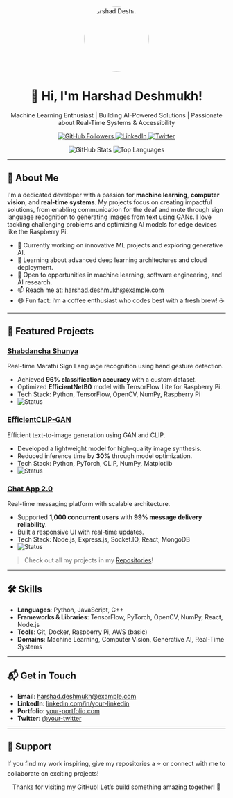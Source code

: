 <div align="center">
  <img src="https://via.placeholder.com/150" alt="Harshad Deshmukh" width="150" style="border-radius:50%"/>
  <h1>👋 Hi, I'm Harshad Deshmukh!</h1>
  <p>
    Machine Learning Enthusiast | Building AI-Powered Solutions | Passionate about Real-Time Systems & Accessibility
  </p>

  <p>
    <a href="https://github.com/harshaadeshmukh">
      <img src="https://img.shields.io/github/followers/harshaadeshmukh?style=social" alt="GitHub Followers"/>
    </a>
    <a href="https://www.linkedin.com/in/your-linkedin">
      <img src="https://img.shields.io/badge/LinkedIn-Connect-blue?logo=linkedin" alt="LinkedIn"/>
    </a>
    <a href="https://twitter.com/your-twitter">
      <img src="https://img.shields.io/twitter/follow/your-twitter?style=social" alt="Twitter"/>
    </a>
  </p>

  <p>
    <img src="https://github-readme-stats.vercel.app/api?username=harshaadeshmukh&show_icons=true&theme=radical" alt="GitHub Stats"/>
    <img src="https://github-readme-stats.vercel.app/api/top-langs/?username=harshaadeshmukh&layout=compact&theme=radical" alt="Top Languages"/>
  </p>
</div>

---

## 🌟 About Me

I'm a dedicated developer with a passion for **machine learning**, **computer vision**, and **real-time systems**. My projects focus on creating impactful solutions, from enabling communication for the deaf and mute through sign language recognition to generating images from text using GANs. I love tackling challenging problems and optimizing AI models for edge devices like the Raspberry Pi.

- 🔭 Currently working on innovative ML projects and exploring generative AI.
- 🌱 Learning about advanced deep learning architectures and cloud deployment.
- 💼 Open to opportunities in machine learning, software engineering, and AI research.
- 📫 Reach me at: [harshad.deshmukh@example.com](mailto:harshad.deshmukh@example.com)
- 😄 Fun fact: I’m a coffee enthusiast who codes best with a fresh brew! ☕

---

## 🚀 Featured Projects

### [Shabdancha Shunya](https://github.com/harshaadeshmukh/Shabdancha-Shunya)
Real-time Marathi Sign Language recognition using hand gesture detection.
- Achieved **96% classification accuracy** with a custom dataset.
- Optimized **EfficientNetB0** model with TensorFlow Lite for Raspberry Pi.
- Tech Stack: Python, TensorFlow, OpenCV, NumPy, Raspberry Pi
- <img src="https://img.shields.io/badge/Status-Completed-green" alt="Status"/>

### [EfficientCLIP-GAN](https://github.com/harshaadeshmukh/EfficientCLIP-GAN)
Efficient text-to-image generation using GAN and CLIP.
- Developed a lightweight model for high-quality image synthesis.
- Reduced inference time by **30%** through model optimization.
- Tech Stack: Python, PyTorch, CLIP, NumPy, Matplotlib
- <img src="https://img.shields.io/badge/Status-Completed-green" alt="Status"/>

### [Chat App 2.0](https://github.com/harshaadeshmukh/chat-app-2.0)
Real-time messaging platform with scalable architecture.
- Supported **1,000 concurrent users** with **99% message delivery reliability**.
- Built a responsive UI with real-time updates.
- Tech Stack: Node.js, Express.js, Socket.IO, React, MongoDB
- <img src="https://img.shields.io/badge/Status-Completed-green" alt="Status"/>

> Check out all my projects in my [Repositories](https://github.com/harshaadeshmukh?tab=repositories)!

---

## 🛠 Skills

- **Languages**: Python, JavaScript, C++
- **Frameworks & Libraries**: TensorFlow, PyTorch, OpenCV, NumPy, React, Node.js
- **Tools**: Git, Docker, Raspberry Pi, AWS (basic)
- **Domains**: Machine Learning, Computer Vision, Generative AI, Real-Time Systems

---

## 📬 Get in Touch

- **Email**: [harshad.deshmukh@example.com](mailto:harshad.deshmukh@example.com)
- **LinkedIn**: [linkedin.com/in/your-linkedin](https://www.linkedin.com/in/your-linkedin)
- **Portfolio**: [your-portfolio.com](https://your-portfolio.com)
- **Twitter**: [@your-twitter](https://twitter.com/your-twitter)

---

## 🙌 Support

If you find my work inspiring, give my repositories a ⭐ or connect with me to collaborate on exciting projects!

<div align="center">
  <p>Thanks for visiting my GitHub! Let’s build something amazing together! 🚀</p>
</div>
